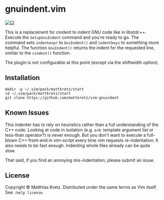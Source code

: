 # gnuindent.vim

[![CI](https://github.com/mattkretz/vim-gnuindent/actions/workflows/CI.yml/badge.svg)](https://github.com/mattkretz/vim-gnuindent/actions/workflows/CI.yml)

This is a replacement for cindent to indent GNU code like in libstdc++. Execute 
the `SetupGnuIndent` command and you're ready to go. The command sets 
`indentexpr` to `GnuIndent()` and `indentkeys` to something more helpful. The 
function `GnuIndent()` returns the indent for the requested line, similar to 
the `cindent()` function.

The plugin is not configurable at this point (except via the shiftwidth 
option).

## Installation

    mkdir -p ~/.vim/pack/mattkretz/start
    cd ~/.vim/pack/mattkretz/start
    git clone https://github.com/mattkretz/vim-gnuindent

## Known Issues

This indenter has to rely on heuristics rather than a full understanding of the 
C++ code. Looking at code in isolation (e.g. `a<b`: template argument list or 
less-than operator?) is never enough. But you don't want to execute a 
full-blown C++ front-end in vim-script every time vim requests re-indentation. 
It also needs to be fast enough. Indenting whole files already can be quite 
slow.

That said, if you find an annoying mis-indentation, please submit an issue.

## License

Copyright © Matthias Kretz.  Distributed under the same terms as Vim itself.
See `:help license`.
